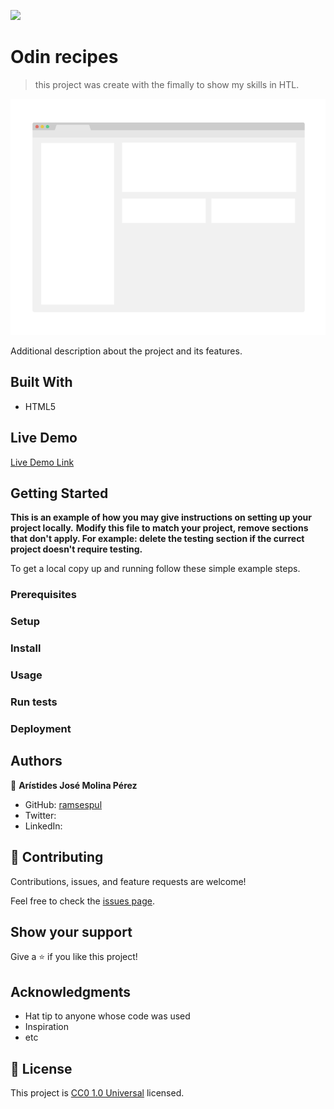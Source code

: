 ![](https://img.shields.io/badge/Uneweb-blue)

# Odin recipes

>   this project was create with the fimally to show my skills in  HTL.

![screenshot](./app_screenshot.png)

Additional description about the project and its features.

## Built With

- HTML5

## Live Demo

[Live Demo Link](https://livedemo.com)


## Getting Started

**This is an example of how you may give instructions on setting up your project locally.**
**Modify this file to match your project, remove sections that don't apply. For example: delete the testing section if the currect project doesn't require testing.**


To get a local copy up and running follow these simple example steps.

### Prerequisites

### Setup

### Install

### Usage

### Run tests

### Deployment



## Authors

👤 **Arístides José Molina Pérez**

- GitHub: [ramsespul](https://github.com/rampul)
- Twitter: []()
- LinkedIn: []()


## 🤝 Contributing

Contributions, issues, and feature requests are welcome!

Feel free to check the [issues page](https://github.com/ramsespul/odin-recipes/issues).

## Show your support

Give a ⭐️ if you like this project!

## Acknowledgments

- Hat tip to anyone whose code was used
- Inspiration
- etc

## 📝 License

This project is [CC0 1.0 Universal](LICENSE) licensed.